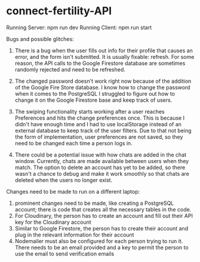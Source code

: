 # connect-fertility-API
Running Server: npm run dev
Running Client: npm run start

Bugs and possible glitches:
1. There is a bug when the user fills out info for their profile that causes an error, and the form isn't submitted.
It is usually fixable: refresh. For some reason, the API calls to the Google Firestore database are sometimes randomly rejected and need to be refreshed.

2. The changed password doesn't work right now because of the addition of the Google Fire Store database. I know how to change the password when it comes to the PostgreSQL
   I struggled to figure out how to change it on the Google Firestore base and keep track of users.
   
3. The swiping functionality starts working after a user reaches Preferences and hits the change preferences once. This is because I didn't have enough time and
   I had to use localStorage instead of an external database to keep track of the user filters. Due to that not being the form of implementation, user preferences are not saved, so they need to be changed each time a person logs in.
   
5. There could be a potential issue with how chats are added in the chat window. Currently, chats are made available between users when they match.
   The option to delete an account has yet to be added, so there wasn't a chance to debug and make it work smoothly so that chats are deleted when the users no longer exist.

Changes need to be made to run on a different laptop:
1. prominent changes need to be made, like creating a PostgreSQL account; there is code that creates all the necessary tables in the code.
2. For Cloudinary, the person has to create an account and fill out their API key for the Cloudinary account
3. Similar to Google Firestore, the person has to create their account and plug in the relevant information for their account
4. Nodemailer must also be configured for each person trying to run it. There needs to be an email provided and a key to permit the person to use the email to send verification emails 

   
